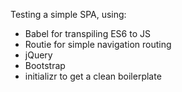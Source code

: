 Testing a simple SPA, using:
- Babel for transpiling ES6 to JS
- Routie for simple navigation routing
- jQuery
- Bootstrap
- initializr to get a clean boilerplate
